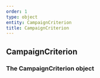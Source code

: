 ```yaml
---
order: 1
type: object
entity: CampaignCriterion 
title: CampaignCriterion 
---
```


## CampaignCriterion 
### The CampaignCriterion object

